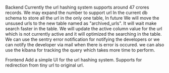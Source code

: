 Backend
    Currently the url hashing system supports around 47 crores records. We may expand the number to support url
    In the current db schema to store all the url in the only one table, In future We will move the unsused urls to the new table named as "archived_urls". It will wait make search faster in the table.
    We will update the active column value for the url which is not currently active and it will optimized the searching in the table.
    We can use the sentry error notification for notifying the developers or we can notify the developer via mail when there is error is occured.
    we can also use the kibana for tracking the query which takes more time to perform.

Frontend
    Add a simple UI for the url hashing system.
    Supports for redirection from tiny url to original url.
